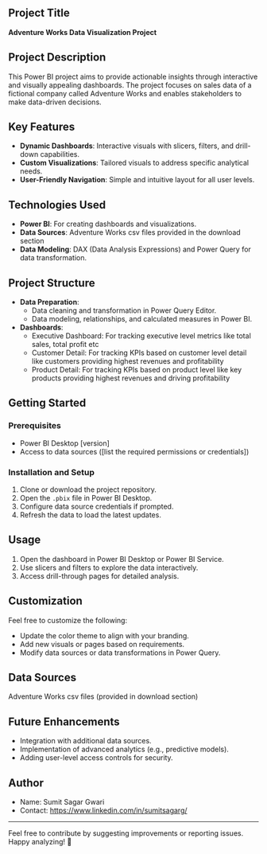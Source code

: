 ## **Project Title**  
**Adventure Works Data Visualization Project**  

## **Project Description**  
This Power BI project aims to provide actionable insights through interactive and visually appealing dashboards. The project focuses on sales data of a fictional company called Adventure Works and enables stakeholders to make data-driven decisions.  

## **Key Features**  
- **Dynamic Dashboards**: Interactive visuals with slicers, filters, and drill-down capabilities.  
- **Custom Visualizations**: Tailored visuals to address specific analytical needs.  
- **User-Friendly Navigation**: Simple and intuitive layout for all user levels.  

## **Technologies Used**  
- **Power BI**: For creating dashboards and visualizations.  
- **Data Sources**: Adventure Works csv files provided in the download section
- **Data Modeling**: DAX (Data Analysis Expressions) and Power Query for data transformation.  

## **Project Structure**  
- **Data Preparation**:  
  - Data cleaning and transformation in Power Query Editor.  
  - Data modeling, relationships, and calculated measures in Power BI.  
- **Dashboards**:  
  - Executive Dashboard: For tracking executive level metrics like total sales, total profit etc
  - Customer Detail: For tracking KPIs based on customer level detail like customers providing highest revenues and profitability
  - Product Detail: For tracking KPIs based on product level like key products providing highest revenues and driving profitability
  

## **Getting Started**  

### **Prerequisites**  
- Power BI Desktop [version]  
- Access to data sources ([list the required permissions or credentials])  

### **Installation and Setup**  
1. Clone or download the project repository.  
2. Open the `.pbix` file in Power BI Desktop.  
3. Configure data source credentials if prompted.  
4. Refresh the data to load the latest updates.  

## **Usage**  
1. Open the dashboard in Power BI Desktop or Power BI Service.  
2. Use slicers and filters to explore the data interactively.  
3. Access drill-through pages for detailed analysis.  

## **Customization**  
Feel free to customize the following:  
- Update the color theme to align with your branding.  
- Add new visuals or pages based on requirements.  
- Modify data sources or data transformations in Power Query.  

## **Data Sources**  
Adventure Works csv files (provided in download section)

## **Future Enhancements**  
- Integration with additional data sources.  
- Implementation of advanced analytics (e.g., predictive models).  
- Adding user-level access controls for security.  

## **Author**  
- Name: Sumit Sagar Gwari 
- Contact: https://www.linkedin.com/in/sumitsagarg/ 

---  
Feel free to contribute by suggesting improvements or reporting issues. Happy analyzing! 🚀
